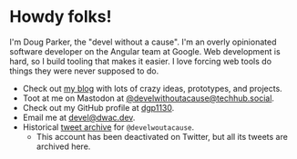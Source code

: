 # Howdy folks!

I'm Doug Parker, the "devel without a cause". I'm an overly opinionated software
developer on the Angular team at Google. Web development is hard, so I build tooling
that makes it easier. I love forcing web tools do things they were never supposed to
do.

*   Check out [my blog](https://blog.dwac.dev/) with lots of crazy ideas, prototypes,
    and projects.
*   Toot at me on Mastodon at
    [@develwithoutacause@techhub.social](https://techhub.social/@develwithoutacause/).
*   Check out my GitHub profile at [dgp1130](https://github.com/dgp1130/).
*   Email me at [devel@dwac.dev](mailto:devel@dwac.dev).
*   Historical [tweet archive](https://tweets.dwac.dev/) for `@develwoutacause`.
    *   This account has been deactivated on Twitter, but all its tweets are archived here.
